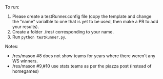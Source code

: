 To run:
1. Please create a testRunner.config file (copy the template and change the "name" varialble to one that is yet to be used, then make a PR to add your results). 
2. Create a folder ./res/<name> corresponding to your name.
3. Run `python testRunner.py`.

Notes: 
* /res/mason #8 does not show teams for years where there weren't any WS winners.
* /res/mason #9,#10 use stats.teams as per the piazza post (instead of homegames)
